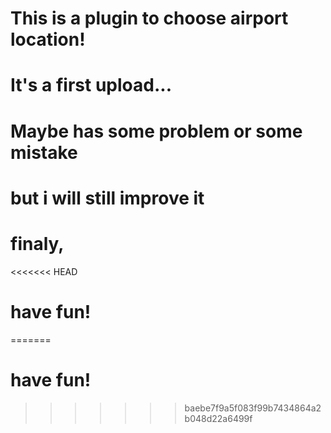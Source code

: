 # This is a plugin to choose airport location!
# It's a first upload...
# Maybe has some problem or some mistake
# but i will still improve it

# finaly,
<<<<<<< HEAD
# have fun!
=======
# have fun!
>>>>>>> baebe7f9a5f083f99b7434864a2b048d22a6499f
